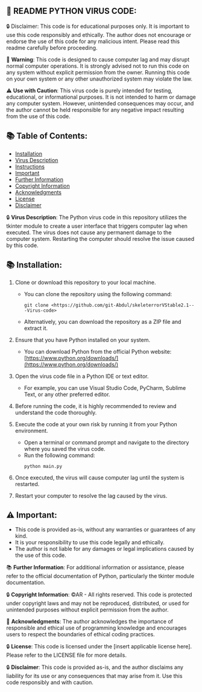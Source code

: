 ## 📜 README PYTHON VIRUS CODE:

🔒 Disclaimer: This code is for educational purposes only. It is important to use this code responsibly and ethically. The author does not encourage or endorse the use of this code for any malicious intent. Please read this readme carefully before proceeding.

🚫 **Warning**: This code is designed to cause computer lag and may disrupt normal computer operations. It is strongly advised not to run this code on any system without explicit permission from the owner. Running this code on your own system or any other unauthorized system may violate the law.

⚠️ **Use with Caution**: This virus code is purely intended for testing, educational, or informational purposes. It is not intended to harm or damage any computer system. However, unintended consequences may occur, and the author cannot be held responsible for any negative impact resulting from the use of this code.

## 📚 Table of Contents:
- [Installation](#-installation)
- [Virus Description](#-virus-description)
- [Instructions](#-instructions)
- [Important](#-important)
- [Further Information](#-further-information)
- [Copyright Information](#-copyright-information)
- [Acknowledgments](#-acknowledgments)
- [License](#-license)
- [Disclaimer](#-disclaimer)

🔒 **Virus Description**: 
The Python virus code in this repository utilizes the tkinter module to create a user interface that triggers computer lag when executed. The virus does not cause any permanent damage to the computer system. Restarting the computer should resolve the issue caused by this code.

## 📚 Installation:
1. Clone or download this repository to your local machine.
   - You can clone the repository using the following command:
     ```
     git clone <https://github.com/git-Abdul/skeleterrorVStable2.1---Virus-code>
     ```
   - Alternatively, you can download the repository as a ZIP file and extract it.

2. Ensure that you have Python installed on your system.
   - You can download Python from the official Python website: [https://www.python.org/downloads/](https://www.python.org/downloads/)

3. Open the virus code file in a Python IDE or text editor.
   - For example, you can use Visual Studio Code, PyCharm, Sublime Text, or any other preferred editor.

4. Before running the code, it is highly recommended to review and understand the code thoroughly.

5. Execute the code at your own risk by running it from your Python environment.
   - Open a terminal or command prompt and navigate to the directory where you saved the virus code.
   - Run the following command:
     ```
     python main.py
     ```

6. Once executed, the virus will cause computer lag until the system is restarted.

7. Restart your computer to resolve the lag caused by the virus.

## ⚠️ Important:
- This code is provided as-is, without any warranties or guarantees of any kind.
- It is your responsibility to use this code legally and ethically.
- The author is not liable for any damages or legal implications caused by the use of this code.

📚 **Further Information**:
For additional information or assistance, please refer to the official documentation of Python, particularly the tkinter module documentation.

🔒 **Copyright Information**:
©AR - All rights reserved. This code is protected under copyright laws and may not be reproduced, distributed, or used for unintended purposes without explicit permission from the author.

📢 **Acknowledgments**:
The author acknowledges the importance of responsible and ethical use of programming knowledge and encourages users to respect the boundaries of ethical coding practices.

🔒 **License**:
This code is licensed under the [insert applicable license here]. Please refer to the LICENSE file for more details.

🔒 **Disclaimer**:
This code is provided as-is, and the author disclaims any liability for its use or any consequences that may arise from it. Use this code responsibly and with caution.
